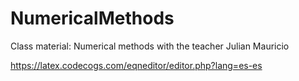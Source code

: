 # NumericalMethods
Class material: Numerical methods with the teacher Julian Mauricio

https://latex.codecogs.com/eqneditor/editor.php?lang=es-es